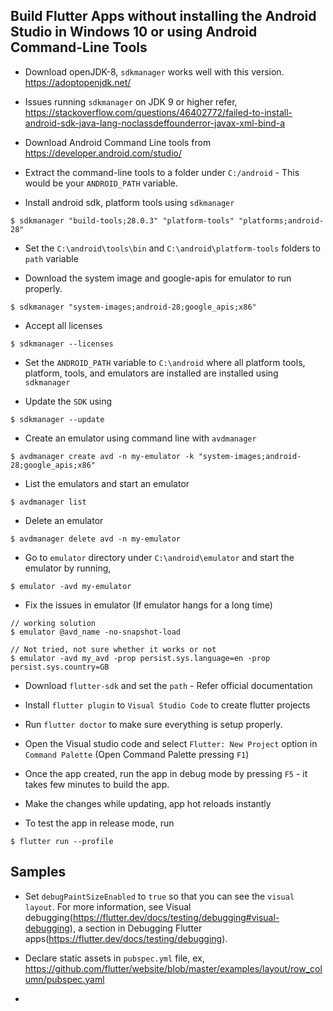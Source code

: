 ## Build Flutter Apps without installing the Android Studio in Windows 10 or using Android Command-Line Tools

- Download openJDK-8, `sdkmanager` works well with this version.
  https://adoptopenjdk.net/

- Issues running `sdkmanager`  on JDK  9 or higher refer,
  https://stackoverflow.com/questions/46402772/failed-to-install-android-sdk-java-lang-noclassdeffounderror-javax-xml-bind-a

- Download Android Command Line tools from
  https://developer.android.com/studio/

- Extract the command-line tools to a folder under `C:/android` - This would be your `ANDROID_PATH` variable.

- Install android sdk, platform tools using `sdkmanager`
```
$ sdkmanager "build-tools;28.0.3" "platform-tools" "platforms;android-28"
```

- Set the `C:\android\tools\bin` and `C:\android\platform-tools` folders to `path` variable

- Download the system image and google-apis for emulator to run properly.
```
$ sdkmanager "system-images;android-28;google_apis;x86"
```

- Accept all licenses
```
$ sdkmanager --licenses
```

- Set the `ANDROID_PATH` variable to `C:\android` where all platform tools, platform, tools, and emulators are installed are installed using `sdkmanager`

- Update the `SDK` using
```
$ sdkmanager --update
```

- Create an emulator using command line with `avdmanager`
```
$ avdmanager create avd -n my-emulator -k "system-images;android-28;google_apis;x86"
```

- List the emulators and start an emulator
```
$ avdmanager list
```

- Delete an emulator
```
$ avdmanager delete avd -n my-emulator
```

- Go to `emulator` directory under `C:\android\emulator` and start the emulator by running,
```
$ emulator -avd my-emulator
```

- Fix the issues in emulator (If emulator hangs for a long time)
```
// working solution
$ emulator @avd_name -no-snapshot-load

// Not tried, not sure whether it works or not
$ emulator -avd my_avd -prop persist.sys.language=en -prop persist.sys.country=GB
```

- Download `flutter-sdk` and set the `path` - Refer official documentation

- Install `flutter plugin` to `Visual Studio Code` to create flutter projects

- Run `flutter doctor` to make sure everything is setup properly.

- Open the Visual studio code and select `Flutter: New Project` option in `Command Palette` (Open Command Palette pressing `F1`)

- Once the app created, run the app in debug mode by pressing `F5` - it takes few minutes to build the app.

- Make the changes while updating, app hot reloads instantly

- To test the app in release mode, run
```
$ flutter run --profile
```

## Samples

- Set `debugPaintSizeEnabled`  to `true` so that you can see the `visual layout`. For more information, see Visual debugging(https://flutter.dev/docs/testing/debugging#visual-debugging), a section in Debugging Flutter apps(https://flutter.dev/docs/testing/debugging).

- Declare static assets in `pubspec.yml` file, ex, https://github.com/flutter/website/blob/master/examples/layout/row_column/pubspec.yaml

-
